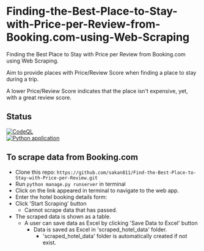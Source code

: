 # Finding-the-Best-Place-to-Stay-with-Price-per-Review-from-Booking.com-using-Web-Scraping
Finding the Best Place to Stay with Price per Review from Booking.com using Web Scraping.  

Aim to provide places with Price/Review Score when finding a place to stay during a trip.  

A lower Price/Review Score indicates that the place isn't expensive, yet, with a great review score.   

## Status
[![CodeQL](https://github.com/sakan811/Find-the-Best-Place-to-Stay-with-Price-per-Review/actions/workflows/codeql.yml/badge.svg)](https://github.com/sakan811/Find-the-Best-Place-to-Stay-with-Price-per-Review/actions/workflows/codeql.yml)  
[![Python application](https://github.com/sakan811/Find-the-Best-Place-to-Stay-with-Price-per-Review/actions/workflows/python-app.yml/badge.svg)](https://github.com/sakan811/Find-the-Best-Place-to-Stay-with-Price-per-Review/actions/workflows/python-app.yml)

## To scrape data from Booking.com
- Clone this repo: ```https://github.com/sakan811/Find-the-Best-Place-to-Stay-with-Price-per-Review.git```
- Run ```python manage.py runserver``` in terminal
- Click on the link appeared in terminal to navigate to the web app.
- Enter the hotel booking details form:
- Click 'Start Scraping' button
  - Cannot scrape data that has passed. 
- The scraped data is shown as a table.
  - A user can save data as Excel by clicking 'Save Data to Excel' button
    - Data is saved as Excel in 'scraped_hotel_data' folder.
      - 'scraped_hotel_data' folder is automatically created if not exist.

